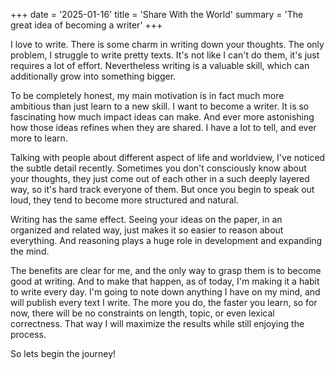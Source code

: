 +++
date = '2025-01-16'
title = 'Share With the World'
summary = 'The great idea of becoming a writer'
+++

I love to write. There is some charm in writing down your thoughts. The only problem, I struggle to write pretty texts. It's not like I can't do them, it's just requires a lot of effort. Nevertheless writing is a valuable skill, which can additionally grow into something bigger. 

To be completely honest, my main motivation is in fact much more ambitious than just learn to a new skill. I want to become a writer. It is so fascinating how much impact ideas can make. And ever more astonishing how those ideas refines when they are shared. I have a lot to tell, and ever more to learn.

Talking with people about different aspect of life and worldview, I've noticed the subtle detail recently. Sometimes you don't consciously know about your thoughts, they just come out of each other in a such deeply layered way, so it's hard track everyone of them. But once you begin to speak out loud, they tend to become more structured and natural.

Writing has the same effect. Seeing your ideas on the paper, in an organized and related way, just makes it so easier to reason about everything. And reasoning plays a huge role in development and expanding the mind.

The benefits are clear for me, and the only way to grasp them is to become good at writing. And to make that happen, as of today, I'm making it a habit to write every day. I'm going to note down anything I have on my mind, and will publish every text I write. The more you do, the faster you learn, so for now, there will be no constraints on length, topic, or even lexical correctness. That way I will maximize the results while still enjoying the process.

So lets begin the journey!